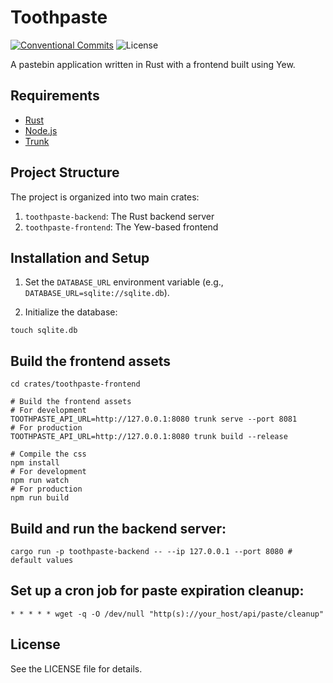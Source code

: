 # Toothpaste

[![Conventional Commits](https://img.shields.io/badge/Conventional%20Commits-1.0.0-yellow.svg)](https://conventionalcommits.org)
![License](https://img.shields.io/github/license/aeyoll/toothpaste)

A pastebin application written in Rust with a frontend built using Yew.

## Requirements

- [Rust](https://www.rust-lang.org/)
- [Node.js](https://nodejs.org/)
- [Trunk](https://trunkrs.dev/)

## Project Structure

The project is organized into two main crates:

1. `toothpaste-backend`: The Rust backend server
2. `toothpaste-frontend`: The Yew-based frontend

## Installation and Setup

1. Set the `DATABASE_URL` environment variable (e.g., `DATABASE_URL=sqlite://sqlite.db`).

2. Initialize the database:

```shell
touch sqlite.db
```

## Build the frontend assets

```shell
cd crates/toothpaste-frontend

# Build the frontend assets
# For development
TOOTHPASTE_API_URL=http://127.0.0.1:8080 trunk serve --port 8081
# For production
TOOTHPASTE_API_URL=http://127.0.0.1:8080 trunk build --release

# Compile the css
npm install
# For development
npm run watch
# For production
npm run build
```

## Build and run the backend server:

```shell
cargo run -p toothpaste-backend -- --ip 127.0.0.1 --port 8080 # default values
```

## Set up a cron job for paste expiration cleanup:

```shell
* * * * * wget -q -O /dev/null "http(s)://your_host/api/paste/cleanup"
```

## License

See the LICENSE file for details.
